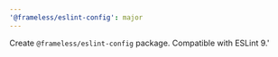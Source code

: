 ```yaml
---
'@frameless/eslint-config': major
---
```


Create `@frameless/eslint-config` package. Compatible with ESLint 9.'
